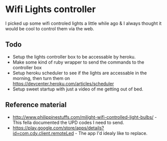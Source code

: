 # Wifi Lights controller

I picked up some wifi controled lights a little while ago & I always thought it would be cool to control them via the web.

## Todo
* Setup the lights controller box to be accessable by heroku.
* Make some kind of ruby wrapper to send the commands to the controller box
* Setup heroku scheduler to see if the lights are accessable in the morning, then turn them on https://devcenter.heroku.com/articles/scheduler
* Setup sweet startup with just a video of me getting out of bed.

## Reference material
* http://www.philippinestuffs.com/milight-wifi-controlled-light-bulbs/ - This fella documented the UPD codes I need to send.
* https://play.google.com/store/apps/details?id=com.cdy.client.remoteLed - The app I'd idealy like to replace.
